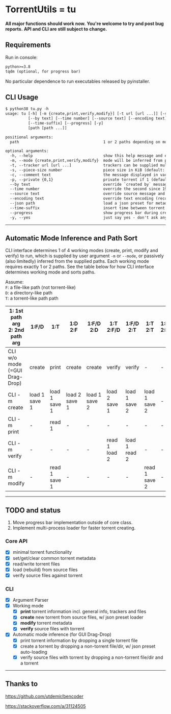 # TorrentUtils = tu

**All major functions should work now.**
**You're welcome to try and post bug reports.**
**API and CLI are still subject to change.**

## Requirements

Run in console:

```txt
python>=3.8
tqdm (optional, for progress bar)
```

No particular dependence to run executables released by pyinstaller.

## CLI Usage

```txt
$ python38 tu.py -h
usage: tu [-h] [-m {create,print,verify,modify}] [-t url [url ...]] [-s number] [-c text] [-p {0,1}]
          [--by text] [--time number] [--source text] [--encoding text] [--json path]
          [--time-suffix] [--progress] [-y]
          [path [path ...]]

positional arguments:
  path                                     1 or 2 paths depending on mode

optional arguments:
  -h, --help                               show this help message and exit
  -m, --mode {create,print,verify,modify}  mode will be inferred from paths if not specified
  -t, --tracker url [url ...]              trackers can be supplied multiple times
  -s, --piece-size number                  piece size in KiB (default: 4096)
  -c, --comment text                       the message displayed in various clients
  -p, --private {0,1}                      private torrent if 1 (default: 0)
  --by text                                override `created by` message
  --time number                            override the second since 19700101 (default: now)
  --source text                            override source message and change torrent hash
  --encoding text                          override text encoding (recommended: UTF-8)
  --json path                              load a json preset for metadata in creating torrent
  --time-suffix                            insert time between torrent filename and extension
  --progress                               show progress bar during creating torrent
  -y, --yes                                just say yes - don't ask any question
```

---

## Automatic Mode Inference and Path Sort

CLI interface determines 1 of 4 working modes (create, print, modify and verify) to run, which is supplied by user argument `-m` or `--mode`, or passively (also limitedly) inferred from the supplied paths. Each working mode requires exactly 1 or 2 paths. See the table below for how CLI interface determines working mode and sorts paths.

Assume: \
`F`: a file-like path (not torrent-like) \
`D`: a directory-like path \
`T`: a torrent-like path path

| 1: 1st path arg<br>2: 2nd path arg | 1:F/D | 1:T | 1:D<br>2:F | 1:F/D<br>2:D | 1:T<br>2:F/D | 1:F/D<br>2:T | 1:T<br>2:T | 1:F<br>2:F |
|------------------------------------|------------------|------------------|------------------|------------------|------------------|------------------|------------------|------------|
| CLI w/o mode<br>(=GUI Drag-Drop) | create | print | create | create | verify | verify | - | - |
| CLI -m create | load 1<br>save 1 | load 1<br>save 1 | load 2<br>save 1 | load 1<br>save 2 | load 2<br>save 1 | load 1<br>save 2 | load 1<br>save 2 | - |
| CLI -m print | - | read 1 | - | - | - | - | - | - |
| CLI -m verify | - | - | - | - | read 1<br>load 2 | load 1<br>read 2 | - | - |
| CLI -m modify | - | read 1<br>save 1 | - | - | - | - | read 1<br>save 2 | - |

---

## TODO and status

1. Move progress bar implementation outside of core class.
2. Implement multi-process loader for faster torrent creating.

### Core API

- [x] minimal torrent functionality
- [x] set/get/clear common torrent metadata
- [x] read/write torrent files
- [x] load (rebuild) from source files
- [x] verify source files against torrent

### CLI

- [x] Argument Parser
- [x] Working mode
  - [x] **print** torrent information incl. general info, trackers and files
  - [x] **create** new torrent from source files, w/ json preset loader
  - [x] **modify** torrent metadata
  - [x] **verify** source files with torrent
- [x] Automatic mode inference (for GUI Drag-Drop)
  - [x] print torrent information by dropping a single torrent file
  - [x] create a torrent by dropping a non-torrent file/dir, w/ json preset auto-loading
  - [x] verify source files with torrent by dropping a non-torrent file/dir and a torrent

---

## Thanks to

<https://github.com/utdemir/bencoder>

<https://stackoverflow.com/a/31124505>
